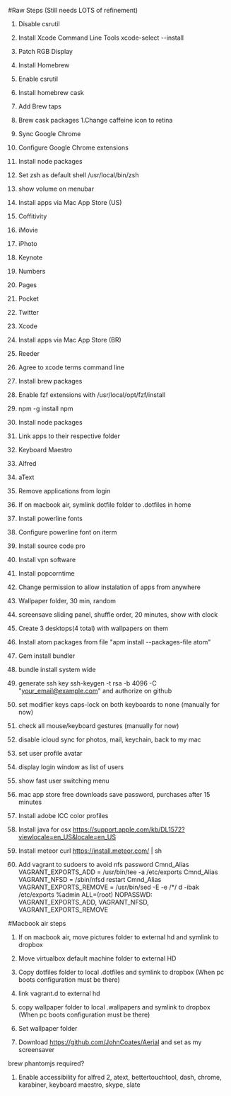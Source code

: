 #Raw Steps (Still needs LOTS of refinement) 

1. Disable csrutil
1. Install Xcode Command Line Tools xcode-select --install
1. Patch RGB Display
1. Install Homebrew
1. Enable csrutil
1. Install homebrew cask
1. Add Brew taps
2. Brew cask packages
  1.Change caffeine icon to retina  
1. Sync Google Chrome
1. Configure Google Chrome extensions
1. Install node packages
1. Set zsh as default shell /usr/local/bin/zsh
1. show volume on menubar 

1. Install apps via Mac App Store (US)
  1. Coffitivity
  2. iMovie
  3. iPhoto
  4. Keynote
  5. Numbers
  6. Pages
  7. Pocket
  8. Twitter
  9. Xcode
1. Install apps via Mac App Store (BR)
  1. Reeder 


1. Agree to xcode terms command line
1. Install brew packages 
1. Enable fzf extensions with /usr/local/opt/fzf/install 
1. npm -g install npm
1. Install node packages 
1. Link apps to their respective folder
  1. Keyboard Maestro
  2. Alfred
  3. aText

1. Remove applications from login
1. If on macbook air, symlink dotfile folder to .dotfiles in home  
1. Install powerline fonts
1. Configure powerline font on iterm 
1. Install source code pro
1. Install vpn software

1. Install popcorntime
1. Change permission to allow instalation of apps from anywhere 
1. Wallpaper folder, 30 min, random
1. screensave sliding panel, shuffle order, 20 minutes, show with clock 
1. Create 3 desktops(4 total) with wallpapers on them 
1. Install atom packages from file "apm install --packages-file atom"
1. Gem install bundler
1. bundle install system wide 
1. generate ssh key ssh-keygen -t rsa -b 4096 -C "your_email@example.com" and authorize on github 
1. set modifier keys caps-lock on both keyboards to none (manually for now)  
1. check all mouse/keyboard gestures (manually for now) 
1. disable icloud sync for photos, mail, keychain, back to my mac
1. set user profile avatar
1. display login window as list of users
1. show fast user switching menu
1. mac app store free downloads save password, purchases after 15 minutes 
1. Install adobe ICC color profiles 
1. Install java for osx https://support.apple.com/kb/DL1572?viewlocale=en_US&locale=en_US 
1. Install meteor curl https://install.meteor.com/ | sh
1. Add vagrant to sudoers to avoid nfs password
Cmnd_Alias VAGRANT_EXPORTS_ADD = /usr/bin/tee -a /etc/exports
Cmnd_Alias VAGRANT_NFSD = /sbin/nfsd restart
Cmnd_Alias VAGRANT_EXPORTS_REMOVE = /usr/bin/sed -E -e /*/ d -ibak /etc/exports
%admin ALL=(root) NOPASSWD: VAGRANT_EXPORTS_ADD, VAGRANT_NFSD, VAGRANT_EXPORTS_REMOVE

#Macbook air steps
1. If on macbook air, move pictures folder to external hd and symlink to dropbox
1. Move virtualbox default machine folder to external HD 
1. Copy dotfiles folder to local .dotfiles and symlink to dropbox (When pc boots configuration must be there)
1. link vagrant.d to external hd
1. copy wallpaper folder to local .wallpapers and symlink to dropbox (When pc boots configuration must be there)

1. Set wallpaper folder
2. Download https://github.com/JohnCoates/Aerial and set as my screensaver

brew phantomjs required?

1. Enable accessibility for alfred 2, atext, bettertouchtool, dash, chrome, karabiner, keyboard maestro, skype, slate
